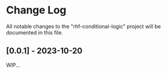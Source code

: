 # Change Log

All notable changes to the "rhf-conditional-logic" project will be documented in this file.

## [0.0.1] - 2023-10-20

WIP...
